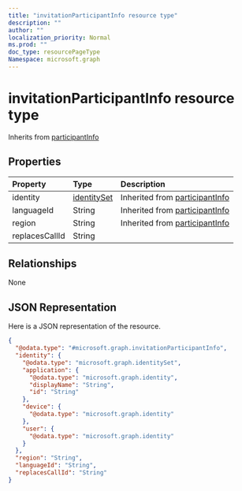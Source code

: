 ```yaml
---
title: "invitationParticipantInfo resource type"
description: ""
author: ""
localization_priority: Normal
ms.prod: ""
doc_type: resourcePageType
Namespace: microsoft.graph
---
```



# invitationParticipantInfo resource type




Inherits from [participantInfo](../resources/participantInfo.md)

## Properties
|Property|Type|Description|
|:---|:---|:---|
|identity|[identitySet](../resources/identitySet.md)| Inherited from [participantInfo](../resources/participantInfo.md)|
|languageId|String| Inherited from [participantInfo](../resources/participantInfo.md)|
|region|String| Inherited from [participantInfo](../resources/participantInfo.md)|
|replacesCallId|String||

## Relationships
None

## JSON Representation
Here is a JSON representation of the resource.
<!-- {
  "blockType": "resource",
  "@odata.type": "microsoft.graph.invitationParticipantInfo"
}
-->
``` json
{
  "@odata.type": "#microsoft.graph.invitationParticipantInfo",
  "identity": {
    "@odata.type": "microsoft.graph.identitySet",
    "application": {
      "@odata.type": "microsoft.graph.identity",
      "displayName": "String",
      "id": "String"
    },
    "device": {
      "@odata.type": "microsoft.graph.identity"
    },
    "user": {
      "@odata.type": "microsoft.graph.identity"
    }
  },
  "region": "String",
  "languageId": "String",
  "replacesCallId": "String"
}
```

